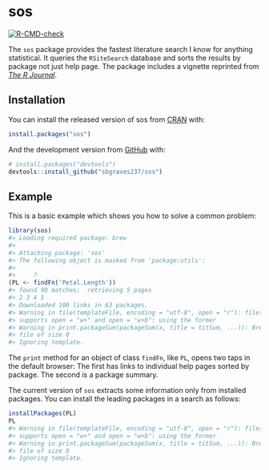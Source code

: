 
<!-- README.md is generated from README.Rmd. Please edit then `knit` that file -->

# sos

<!-- badges: start -->

[![R-CMD-check](https://github.com/sbgraves237/sos/workflows/R-CMD-check/badge.svg)](https://github.com/sbgraves237/sos/actions)
<!-- badges: end -->

The `sos` package provides the fastest literature search I know for
anything statistical. It queries the `RSiteSearch` database and sorts
the results by package not just help page. The package includes a
vignette reprinted from [*The R
Journal*](https://journal.r-project.org/archive/2009/RJ-2009-017/RJ-2009-017.pdf).

## Installation

You can install the released version of sos from
[CRAN](https://CRAN.R-project.org) with:

``` r
install.packages("sos")
```

And the development version from [GitHub](https://github.com/) with:

``` r
# install.packages("devtools")
devtools::install_github("sbgraves237/sos")
```

## Example

This is a basic example which shows you how to solve a common problem:

``` r
library(sos)
#> Loading required package: brew
#> 
#> Attaching package: 'sos'
#> The following object is masked from 'package:utils':
#> 
#>     ?
(PL <- findFn('Petal.Length'))
#> found 90 matches;  retrieving 5 pages
#> 2 3 4 5 
#> Downloaded 100 links in 63 packages.
#> Warning in file(templateFile, encoding = "utf-8", open = "r"): file("") only
#> supports open = "w+" and open = "w+b": using the former
#> Warning in print.packageSum(packageSum(x, title = titSum, ...)): Brew created a
#> file of size 0
#> Ignoring template.
```

The `print` method for an object of class `findFn`, like `PL`, opens two
taps in the default browser: The first has links to individual help
pages sorted by package. The second is a package summary.

The current version of `sos` extracts some information only from
installed packages. You can install the leading packages in a search as
follows:

``` r
installPackages(PL)
PL
#> Warning in file(templateFile, encoding = "utf-8", open = "r"): file("") only
#> supports open = "w+" and open = "w+b": using the former
#> Warning in print.packageSum(packageSum(x, title = titSum, ...)): Brew created a
#> file of size 0
#> Ignoring template.
```
